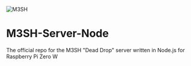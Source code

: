 ![M3SH](https://raw.githubusercontent.com/foreignmedia/m3sh-server-node/master/assets/m3sh-logo.png)

# M3SH-Server-Node
The official repo for the M3SH "Dead Drop" server written in Node.js for Raspberry Pi Zero W
